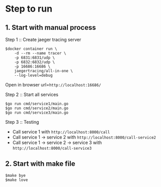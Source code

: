 # Step to run

## 1. Start with manual process

Step 1 :: Create jaeger tracing server
```
$docker container run \
	-d --rm --name tracer \
	-p 6831:6831/udp \
	-p 6832:6832/udp \
	-p 16686:16686 \
	jaegertracing/all-in-one \
	--log-level=debug
```
Open in browser url=`http://localhost:16686/`

Step 2 :: Start all services
```
$go run cmd/service1/main.go
$go run cmd/service2/main.go
$go run cmd/service3/main.go
```

Step 3 :: Testing 
* Call service 1 with `http://localhost:8000/call`
* Call service 1 -> service 2 with `http://localhost:8000/call-service2`
* Call service 1 -> service 2 -> service 3 with `http://localhost:8000/call-service3`

## 2. Start with make file
```
$make bye
$make love
```
